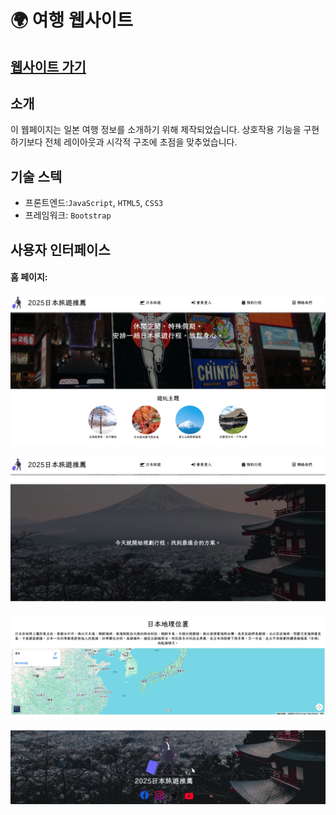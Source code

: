 🌍 여행 웹사이트
===

[웹사이트 가기](https://explorejapan2025.netlify.app/)
--

소개
---
이 웹페이지는 일본 여행 정보를 소개하기 위해 제작되었습니다. 상호작용 기능을 구현하기보다 전체 레이아웃과 시각적 구조에 초점을 맞추었습니다.


기술 스텍
---

* 프론트엔드:`JavaScript`, `HTML5`, `CSS3`
* 프레임워크: `Bootstrap`

사용자 인터페이스
---

#### 홈 페이지:
![](photos/homepage-1.png)

![](photos/homepage-2.png)

![](photos/homepage-3.png)

![](photos/homepage-4.png)
